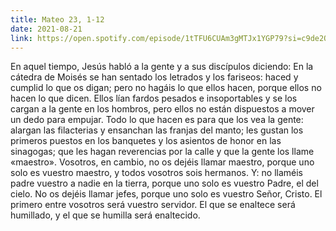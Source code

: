 ```yaml
---
title: Mateo 23, 1-12
date: 2021-08-21
link: https://open.spotify.com/episode/1tTFU6CUAm3gMTJx1YGP79?si=c9de2QGiRUm2y9W-A-HHdw&utm_source=copy-link&dl_branch=1
---
```


En aquel tiempo, Jesús habló a la gente y a sus discípulos diciendo: En la cátedra de
Moisés se han sentado los letrados y los fariseos: haced y cumplid lo que os
digan; pero no hagáis lo que ellos hacen, porque ellos no hacen lo que dicen.
Ellos lían fardos pesados e insoportables y se los cargan a la gente en los hombros,
pero ellos no están dispuestos a mover un dedo para empujar.
Todo lo que hacen es para que los vea la gente: alargan las filacterias y ensanchan
las franjas del manto; les gustan los primeros puestos en los banquetes y los
asientos de honor en las sinagogas; que les hagan reverencias por la calle y que la
gente los llame «maestro».
Vosotros, en cambio, no os dejéis llamar maestro, porque uno solo es vuestro
maestro, y todos vosotros sois hermanos.
Y: no llaméis padre vuestro a nadie en la tierra, porque uno solo es vuestro Padre, el
del cielo.
No os dejéis llamar jefes, porque uno solo es vuestro Señor, Cristo.
El primero entre vosotros será vuestro servidor.
El que se enaltece será humillado, y el que se humilla será enaltecido.
